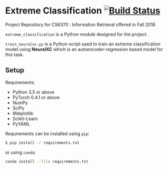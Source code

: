 # Extreme Classification [![Build Status](https://travis-ci.org/vishwakftw/extreme-classification.svg?branch=master)](https://travis-ci.org/vishwakftw/extreme-classification)

Project Repository for CS6370 : Information Retrieval offered in Fall 2018

`extreme_classification` is a Python module designed for the project.

`train_neuralxc.py` is a Python script used to train an extreme classification model using **NeuralXC** which is an autoencoder-regression based model for this task.

## Setup

Requirements:

- Python 3.5 or above
- PyTorch 0.4.1 or above
- NumPy
- SciPy
- Matplotlib
- Scikit-Learn
- PyYAML

Requirements can be installed using `pip`:
```bash
$ pip install -r requirements.txt 
```
or using `conda`:
```bash
conda install --file requirements.txt
```
